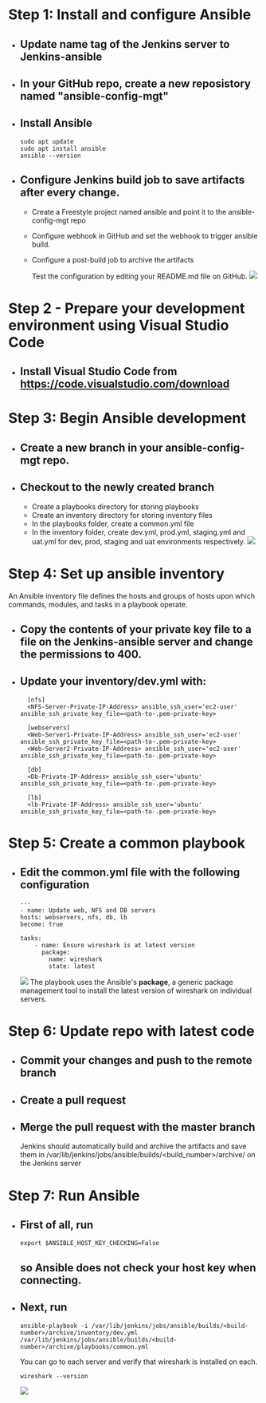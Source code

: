 
# Step 1: Install and configure Ansible
- ## Update name tag of the Jenkins server to Jenkins-ansible
- ## In your GitHub repo, create a new reposistory named "ansible-config-mgt" 
- ## Install Ansible
    ```
    sudo apt update
    sudo apt install ansible
    ansible --version
    ```
- ## Configure Jenkins build job to save artifacts after every change.
  - Create a Freestyle project named ansible and point it to the ansible-config-mgt repo
  - Configure webhook in GitHub and set the webhook to trigger ansible build.
  - Configure a post-build job to archive the artifacts
    
    Test the configuration by editing your README.md file on GitHub.
    ![](imgs/output.png)

# Step 2 - Prepare your development environment using Visual Studio Code
- ## Install Visual Studio Code from https://code.visualstudio.com/download

# Step 3: Begin Ansible development
- ## Create a new branch in your ansible-config-mgt repo.
- ## Checkout to the newly created branch
  - Create a playbooks directory for storing playbooks
  - Create an inventory directory for storing inventory files
  - In the playbooks folder, create a common.yml file
  - In the inventory folder, create dev.yml, prod.yml, staging.yml and uat.yml for dev, prod, staging and uat environments respectively.
    ![](imgs/vscode.png)
# Step 4: Set up ansible inventory
An Ansible inventory file defines the hosts and groups of hosts upon which commands, modules, and tasks in a playbook operate.
- ## Copy the contents of your private key file to a file on the Jenkins-ansible server and change the permissions to 400.
- ## Update your inventory/dev.yml with:
  ```
    [nfs]
    <NFS-Server-Private-IP-Address> ansible_ssh_user='ec2-user' ansible_ssh_private_key_file=<path-to-.pem-private-key>

    [webservers]
    <Web-Server1-Private-IP-Address> ansible_ssh_user='ec2-user' ansible_ssh_private_key_file=<path-to-.pem-private-key>
    <Web-Server2-Private-IP-Address> ansible_ssh_user='ec2-user' ansible_ssh_private_key_file=<path-to-.pem-private-key>

    [db]
    <Db-Private-IP-Address> ansible_ssh_user='ubuntu' ansible_ssh_private_key_file=<path-to-.pem-private-key>

    [lb]
    <lb-Private-IP-Address> ansible_ssh_user='ubuntu' ansible_ssh_private_key_file=<path-to-.pem-private-key>
    ```
# Step 5: Create a common playbook
- ## Edit the common.yml file with the following configuration
    ```
    ---
    - name: Update web, NFS and DB servers
    hosts: webservers, nfs, db, lb
    become: true

    tasks:
        - name: Ensure wireshark is at latest version
          package:
            name: wireshark
            state: latest
    ```
    ![](imgs/plays.png)
    The playbook uses the Ansible's **package**, a generic package management tool to install the latest version of wireshark on individual servers.

# Step 6: Update repo with latest code
- ## Commit your changes and push to the remote branch
- ## Create a pull request
- ## Merge the pull request with the master branch
    Jenkins should automatically build and archive the artifacts and save them in /var/lib/jenkins/jobs/ansible/builds/<build_number>/archive/ on the Jenkins server
# Step 7: Run Ansible
- ## First of all, run
    ```
    export $ANSIBLE_HOST_KEY_CHECKING=False
    ```
    ## so Ansible does not check your host key when connecting.
- ## Next, run
    ```
    ansible-playbook -i /var/lib/jenkins/jobs/ansible/builds/<build-number>/archive/inventory/dev.yml /var/lib/jenkins/jobs/ansible/builds/<build-number>/archive/playbooks/common.yml
    ```
    You can go to each server and verify that wireshark is installed on each. 
    ```
    wireshark --version
    ```
    ![](imgs/wireshark.png)
